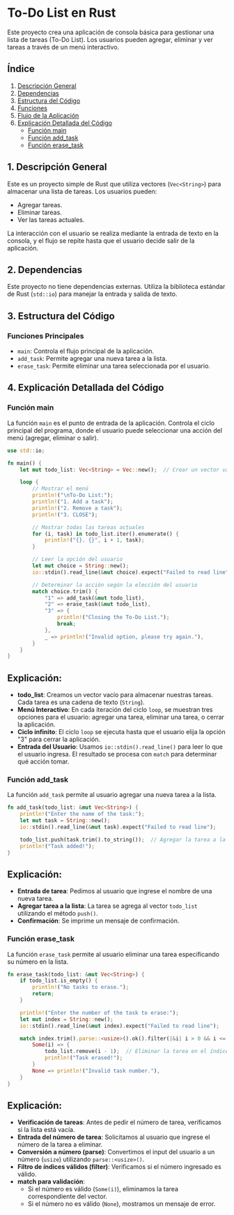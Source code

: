 # To-Do List en Rust

Este proyecto crea una aplicación de consola básica para gestionar una lista de tareas (To-Do List). Los usuarios pueden agregar, eliminar y ver tareas a través de un menú interactivo.

## Índice
1. [Descripción General](#descripcion-general)
2. [Dependencias](#dependencias)
3. [Estructura del Código](#estructura-del-codigo)
4. [Funciones](#funciones)
5. [Flujo de la Aplicación](#flujo-de-la-aplicacion)
6. [Explicación Detallada del Código](#explicacion-detallada-del-codigo)
    - [Función main](#funcion-main)
    - [Función add_task](#funcion-add_task)
    - [Función erase_task](#funcion-erase_task)

## 1. Descripción General <a name="descripcion-general"></a>
Este es un proyecto simple de Rust que utiliza vectores (`Vec<String>`) para almacenar una lista de tareas. Los usuarios pueden:
- Agregar tareas.
- Eliminar tareas.
- Ver las tareas actuales.

La interacción con el usuario se realiza mediante la entrada de texto en la consola, y el flujo se repite hasta que el usuario decide salir de la aplicación.

## 2. Dependencias <a name="dependencias"></a>
Este proyecto no tiene dependencias externas. Utiliza la biblioteca estándar de Rust (`std::io`) para manejar la entrada y salida de texto.

## 3. Estructura del Código <a name="estructura-del-codigo"></a>
### Funciones Principales <a name="funciones"></a>
- `main`: Controla el flujo principal de la aplicación.
- `add_task`: Permite agregar una nueva tarea a la lista.
- `erase_task`: Permite eliminar una tarea seleccionada por el usuario.

## 4. Explicación Detallada del Código <a name="explicacion-detallada-del-codigo"></a>

### Función main <a name="funcion-main"></a>
La función `main` es el punto de entrada de la aplicación. Controla el ciclo principal del programa, donde el usuario puede seleccionar una acción del menú (agregar, eliminar o salir).

```rust
use std::io;

fn main() {
    let mut todo_list: Vec<String> = Vec::new();  // Crear un vector vacío para almacenar las tareas

    loop {
        // Mostrar el menú
        println!("\nTo-Do List:");
        println!("1. Add a task");
        println!("2. Remove a task");
        println!("3. CLOSE");

        // Mostrar todas las tareas actuales
        for (i, task) in todo_list.iter().enumerate() {
            println!("{}. {}", i + 1, task);
        }

        // Leer la opción del usuario
        let mut choice = String::new();
        io::stdin().read_line(&mut choice).expect("Failed to read line");

        // Determinar la acción según la elección del usuario
        match choice.trim() {
            "1" => add_task(&mut todo_list),
            "2" => erase_task(&mut todo_list),
            "3" => {
                println!("Closing the To-Do List.");
                break;
            },
            _ => println!("Invalid option, please try again."),
        }
    }
}
```
## Explicación:

- **todo_list**: Creamos un vector vacío para almacenar nuestras tareas. Cada tarea es una cadena de texto (`String`).
- **Menú Interactivo**: En cada iteración del ciclo `loop`, se muestran tres opciones para el usuario: agregar una tarea, eliminar una tarea, o cerrar la aplicación.
- **Ciclo infinito**: El ciclo `loop` se ejecuta hasta que el usuario elija la opción "3" para cerrar la aplicación.
- **Entrada del Usuario**: Usamos `io::stdin().read_line()` para leer lo que el usuario ingresa. El resultado se procesa con `match` para determinar qué acción tomar.

### Función add_task <a name="funcion-add_task"></a>
La función `add_task` permite al usuario agregar una nueva tarea a la lista.

```rust
fn add_task(todo_list: &mut Vec<String>) {
    println!("Enter the name of the task:");
    let mut task = String::new();
    io::stdin().read_line(&mut task).expect("Failed to read line");

    todo_list.push(task.trim().to_string());  // Agregar la tarea a la lista
    println!("Task added!");
}
```
## Explicación:

- **Entrada de tarea**: Pedimos al usuario que ingrese el nombre de una nueva tarea.
- **Agregar tarea a la lista**: La tarea se agrega al vector `todo_list` utilizando el método `push()`.
- **Confirmación**: Se imprime un mensaje de confirmación.

### Función erase_task <a name="funcion-erase_task"></a>
La función `erase_task` permite al usuario eliminar una tarea especificando su número en la lista.

```rust
fn erase_task(todo_list: &mut Vec<String>) {
    if todo_list.is_empty() {
        println!("No tasks to erase.");
        return;
    }

    println!("Enter the number of the task to erase:");
    let mut index = String::new();
    io::stdin().read_line(&mut index).expect("Failed to read line");

    match index.trim().parse::<usize>().ok().filter(|&i| i > 0 && i <= todo_list.len()) {
        Some(i) => {
            todo_list.remove(i - 1);  // Eliminar la tarea en el índice dado
            println!("Task erased!");
        }
        None => println!("Invalid task number."),
    }
}
```
## Explicación:

- **Verificación de tareas**: Antes de pedir el número de tarea, verificamos si la lista está vacía.
- **Entrada del número de tarea**: Solicitamos al usuario que ingrese el número de la tarea a eliminar.
- **Conversión a número (parse)**: Convertimos el input del usuario a un número (`usize`) utilizando `parse::<usize>()`.
- **Filtro de índices válidos (filter)**: Verificamos si el número ingresado es válido.
- **match para validación**:
  - Si el número es válido (`Some(i)`), eliminamos la tarea correspondiente del vector.
  - Si el número no es válido (`None`), mostramos un mensaje de error.
